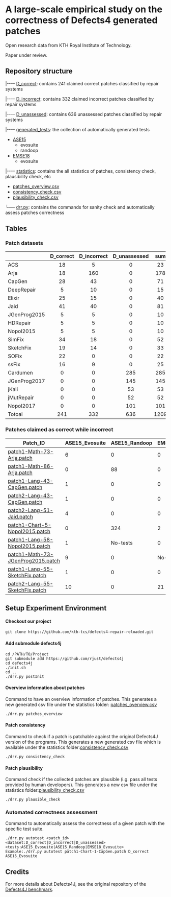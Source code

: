 # A large-scale empirical study on the correctness of Defects4 generated patches

Open research data from KTH Royal Institute of Technology. 

Paper under review.

## Repository structure

|---- [D_correct](https://github.com/kth-tcs/defects4-repair-reloaded/tree/master/D_correct): contains 241 claimed correct patches classified by repair systems

|---- [D_incorrect](https://github.com/kth-tcs/defects4-repair-reloaded/tree/master/D_incorrect): contains 332 claimed incorrect patches classified by repair systems

|---- [D_unassessed](https://github.com/kth-tcs/defects4-repair-reloaded/tree/master/D_unassessed): contains 636 unassessed patches classified by repair systems

|---- [generated_tests](https://github.com/kth-tcs/defects4-repair-reloaded/tree/master/generated_tests): the collection of automatically generated tests  
   * [ASE15](https://github.com/kth-tcs/defects4-repair-reloaded/tree/master/generated_tests/ASE15)
       * evosuite
       * randoop
   * [EMSE18](https://github.com/kth-tcs/defects4-repair-reloaded/tree/master/generated_tests/EMSE18)
       * evosuite

|---- [statistics](https://github.com/kth-tcs/defects4-repair-reloaded/tree/master/statistics): contains the all statistics of patches, consistency check, plausibility check, etc
   * [patches_overview.csv](https://github.com/kth-tcs/defects4-repair-reloaded/blob/master/statistics/patches_overview.csv)
   * [consistency_check.csv](https://github.com/kth-tcs/defects4-repair-reloaded/blob/master/statistics/consistency_check.csv)
   * [plausibility_check.csv](https://github.com/kth-tcs/defects4-repair-reloaded/blob/master/statistics/plausibility_check.csv)

└── [drr.py](https://github.com/kth-tcs/defects4-repair-reloaded/blob/master/drr.py): contains the commands for sanity check and automatically assess patches correctness

## Tables

### Patch datasets

|         | D_correct   |D_incorrect|D_unassessed |  sum       |
| ----    |     :-----: |   :-----: |    :---:    |   :---:    |
| ACS     |     18      |     5     |     0       |   23       |
|  Arja   |     18      |    160    |     0       |   178      |
| CapGen  |     28      |     43    |     0       |   71       |
|DeepRepair|    5       |    10     |     0       |   15       |
| Elixir  |     25      |    15     |     0       |   40       |
| Jaid    |    41       |    40     |     0       |   81       |
|JGenProg2015|  5       |     5     |     0       |   10       |q
|HDRepair |    5        |     5     |     0       |   10       |
|Nopol2015|    5        |     5     |     0       |   10       | 
|SimFix   |    34       |     18    |     0       |   52       |
|SketchFix|    19       |     14    |     0       |   33       |
|SOFix    |    22       |    0      |     0       |   22       |
|ssFix    |    16       |    9      |     0       |   25       |
|Cardumen |    0        |    0      |     285     |   285      |  
|JGenProg2017|   0      |    0      |     145     |   145      |
|jKali    |    0        |    0      |     53      |   53       |
|jMutRepair|    0       |    0      |     52      |   52       |
|Nopol2017 |     0      |    0      |     101     |   101      |
|Totoal   |    241      |    332    |     636     |   1209     |

###  Patches claimed as correct while incorrect

|Patch_ID|ASE15_Evosuite|ASE15_Randoop|EMSE18_Evosuite|Assessment|
|---------------------|---|---|---|---|
|[patch1-Math-73-Arja.patch](https://github.com/kth-tcs/defects4-repair-reloaded/blob/master/claimed_correct_patches/Arja/Math/patch1-Math-73-Arja.patch)|6|0|0|[check detail](https://github.com/kth-tcs/defects4-repair-reloaded/blob/master/tables/Patches_Assessment_Result/Arja_Patches_Assessment.csv)|
|[patch1-Math-86-Arja.patch](https://github.com/kth-tcs/defects4-repair-reloaded/blob/master/claimed_correct_patches/Arja/Math/patch1-Math-86-Arja.patch)|0|88| 0|[check detail](https://github.com/kth-tcs/defects4-repair-reloaded/blob/master/tables/Patches_Assessment_Result/Arja_Patches_Assessment.csv)|
|[patch1-Lang-43-CapGen.patch](https://github.com/kth-tcs/defects4-repair-reloaded/blob/master/claimed_correct_patches/CapGen/Lang/patch1-Lang-43-CapGen.patch)|1|0|0|[check detail](https://github.com/kth-tcs/defects4-repair-reloaded/blob/master/tables/Patches_Assessment_Result/CapGen_Patches_Assessment.csv)|
|[patch2-Lang-43-CapGen.patch](https://github.com/kth-tcs/defects4-repair-reloaded/blob/master/claimed_correct_patches/CapGen/Lang/patch2-Lang-43-CapGen.patch)|1|0|0|[check detail](https://github.com/kth-tcs/defects4-repair-reloaded/blob/master/tables/Patches_Assessment_Result/CapGen_Patches_Assessment.csv)|
|[patch2-Lang-51-Jaid.patch](https://github.com/kth-tcs/defects4-repair-reloaded/blob/master/claimed_correct_patches/Jaid/Lang/patch2-Lang-24-Jaid.patch)|4|0|0|[check detail](https://github.com/kth-tcs/defects4-repair-reloaded/blob/master/tables/Patches_Assessment_Result/Jaid_Patches_Assessment.csv)|
|[patch1-Chart-5-Nopol2015.patch](https://github.com/kth-tcs/defects4-repair-reloaded/blob/master/claimed_correct_patches/Nopol2015/Chart/patch1-Chart-5-Nopol2015)|0|324|2|[check detail](https://github.com/kth-tcs/defects4-repair-reloaded/blob/master/tables/Patches_Assessment_Result/Nopol2015_Patches_Assessment.csv)|
|[patch1-Lang-58-Nopol2015.patch](https://github.com/kth-tcs/defects4-repair-reloaded/blob/master/claimed_correct_patches/Nopol2015/Lang/patch1-Lang-58-Nopol2015)|1|No-tests|0|[check detail](https://github.com/kth-tcs/defects4-repair-reloaded/blob/master/tables/Patches_Assessment_Result/Nopol2015_Patches_Assessment.csv)|
|[patch1-Math-73-JGenProg2015.patch](https://github.com/kth-tcs/defects4-repair-reloaded/blob/master/claimed_correct_patches/JGenProg2015/Math/patch1-Math-73-JGenProg2015)|9|0|No-tests|[check detail](https://github.com/kth-tcs/defects4-repair-reloaded/blob/master/tables/Patches_Assessment_Result/JGenProg2015_Patches_Assessment.csv)|
|[patch1-Lang-55-SketchFix.patch](https://github.com/kth-tcs/defects4-repair-reloaded/blob/master/claimed_correct_patches/SketchFix/Lang/patch1-Lang-55-SketchFix)|1|0|0|[check detail](https://github.com/kth-tcs/defects4-repair-reloaded/blob/master/tables/Patches_Assessment_Result/SOFix_Patches_Assessment.csv)|
|[patch2-Lang-55-SketchFix.patch](https://github.com/kth-tcs/defects4-repair-reloaded/blob/master/claimed_correct_patches/SketchFix/Lang/patch1-Lang-55-SketchFix)|10|0|21|[check detail](https://github.com/kth-tcs/defects4-repair-reloaded/blob/master/tables/Patches_Assessment_Result/SketchFix_Patches_Assessment.csv)|


## Setup Experiment Environment

#### Checkout our project
```
git clone https://github.com/kth-tcs/defects4-repair-reloaded.git
```
#### Add submodule defects4j
```
cd /PATH/TO/Project
git submodule add https://github.com/rjust/defects4j
cd defects4j 
./init.sh
cd ..
./drr.py postInit
```
#### Overview information about patches

Command to have an overview information of patches. This generates a new generated csv file under the statistics folder: [patches_overview.csv](https://github.com/kth-tcs/defects4-repair-reloaded/blob/master/statistics/patches_overview.csv)
```
./drr.py patches_overview
```
#### Patch consistency

Command to check if a patch is patchable against the original Defects4J version of the programs. This generates a new generated csv file which is available under the statistics folder:[consistency_check.csv](https://github.com/kth-tcs/defects4-repair-reloaded/blob/master/tables/consistency_check.csv)
```
./drr.py consistency_check
```
#### Patch plausibility

Command check if the collected patches are plausible (i.g. pass all tests provided by human developers). This generates a new csv file under the statistics folder:[plausibility_check.csv](https://github.com/kth-tcs/defects4-repair-reloaded/blob/master/statistics/plausibility_check.csv)
```
./drr.py plausible_check
```

### Automated correctness assessment
Command to automatically assess the correctness of a given patch with the specific test suite.

```
./drr.py autotest <patch_id> <dataset:D_correct|D_incorrect|D_unassessed> <tests:ASE15_Evosuite|ASE15_Randoop|EMSE18_Evosuite>
Example:./drr.py autotest patch1-Chart-1-CapGen.patch D_correct ASE15_Evosuite

```

## Credits

For more details about Defects4J, see the original repository of the [Defects4J benchmark](https://github.com/rjust/defects4j).



